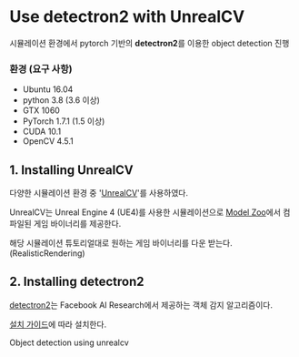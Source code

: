 # Use detectron2 with UnrealCV

 시뮬레이션 환경에서 pytorch 기반의 **detectron2**를 이용한 object detection 진행

### 환경 (요구 사항)
* Ubuntu 16.04
* python 3.8 (3.6 이상)
* GTX 1060
* PyTorch 1.7.1 (1.5 이상)
* CUDA 10.1
* OpenCV 4.5.1
  
  
## 1. Installing UnrealCV

 다양한 시뮬레이션 환경 중 '[UnrealCV](https://unrealcv.org/)'를 사용하였다.

 UnrealCV는 Unreal Engine 4 (UE4)를 사용한 시뮬레이션으로 [Model Zoo](http://docs.unrealcv.org/en/master/reference/model_zoo.html#rr)에서 컴파일된 게임 바이너리를 제공한다. 

 해당 시뮬레이션 튜토리얼대로 원하는 게임 바이너리를 다운 받는다. (RealisticRendering)
  
  
## 2. Installing detectron2

 [detectron2](https://github.com/facebookresearch/detectron2)는 Facebook AI Research에서 제공하는 객체 감지 알고리즘이다.

 [설치 가이드](https://github.com/facebookresearch/detectron2/blob/master/INSTALL.md)에 따라 설치한다.

Object detection using unrealcv
